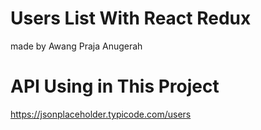 # Users List With React Redux
made by Awang Praja Anugerah

# API Using in This Project
https://jsonplaceholder.typicode.com/users
